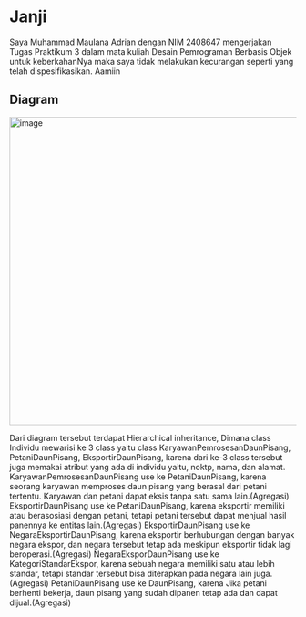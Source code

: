 <h1>Janji</h1>
Saya Muhammad Maulana Adrian dengan NIM 2408647 mengerjakan Tugas Praktikum 3
dalam mata kuliah Desain Pemrograman Berbasis Objek untuk keberkahanNya maka
saya tidak melakukan kecurangan seperti yang telah dispesifikasikan. Aamiin

<h2>Diagram</h2>

<img width="988" height="541" alt="image" src="https://github.com/user-attachments/assets/95d8d6e6-fd38-4e5e-899e-35197ef2ef50" />

Dari diagram tersebut terdapat Hierarchical inheritance, Dimana class Individu mewarisi ke 3 class yaitu class KaryawanPemrosesanDaunPisang, PetaniDaunPisang, EksportirDaunPisang, karena dari ke-3 class tersebut juga memakai atribut yang ada di individu yaitu, noktp, nama, dan alamat.
KaryawanPemrosesanDaunPisang use ke PetaniDaunPisang, karena seorang karyawan memproses daun pisang yang berasal dari petani tertentu. Karyawan dan petani dapat eksis tanpa satu sama lain.(Agregasi)
EksportirDaunPisang use ke PetaniDaunPisang, karena eksportir memiliki atau berasosiasi dengan petani, tetapi petani tersebut dapat menjual hasil panennya ke entitas lain.(Agregasi)
EksportirDaunPisang use ke NegaraEksportirDaunPisang, karena eksportir berhubungan dengan banyak negara ekspor, dan negara tersebut tetap ada meskipun eksportir tidak lagi beroperasi.(Agregasi)
NegaraEksporDaunPisang use ke KategoriStandarEkspor, karena sebuah negara memiliki satu atau lebih standar, tetapi standar tersebut bisa diterapkan pada negara lain juga.(Agregasi)
PetaniDaunPisang use ke DaunPisang, karena Jika petani berhenti bekerja, daun pisang yang sudah dipanen tetap ada dan dapat dijual.(Agregasi)

